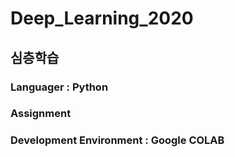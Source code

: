 # Deep_Learning_2020
## 심층학습

### Languager : Python
### Assignment
### Development Environment : Google COLAB
